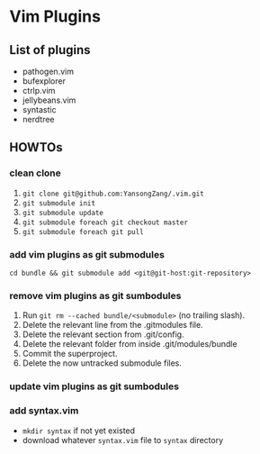 # Vim Plugins

## List of plugins

* pathogen.vim
* bufexplorer
* ctrlp.vim
* jellybeans.vim
* syntastic
* nerdtree

## HOWTOs

### clean clone
1. `git clone git@github.com:YansongZang/.vim.git`
2. `git submodule init`
3. `git submodule update`
4. `git submodule foreach git checkout master`
5. `git submodule foreach git pull`

### add vim plugins as git submodules
`cd bundle && git submodule add <git@git-host:git-repository>`

### remove vim plugins as git sumbodules

1. Run `git rm --cached bundle/<submodule>` (no trailing slash).
2. Delete the relevant line from the .gitmodules file.
3. Delete the relevant section from .git/config.
4. Delete the relevant folder from inside .git/modules/bundle
5. Commit the superproject.
6. Delete the now untracked submodule files.

### update vim plugins as git sumbodules

### add syntax.vim

* `mkdir syntax` if not yet existed
* download whatever `syntax.vim` file to `syntax` directory
